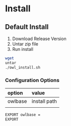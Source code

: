 # Install

## Default Install

1. Download Release Version
2. Untar zip file
3. Run install

```bash
wget 
untar
./owl_install.sh
```

### Configuration Options

| option | value |
| :--- | :--- |
| owlbase | install path |
|  |  |

```bash
EXPORT owlbase = 
EXPORT 
```

